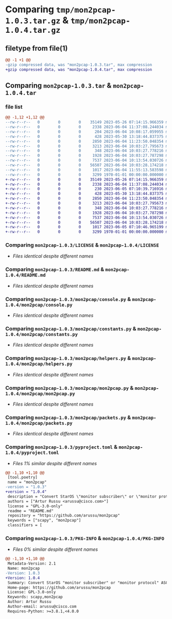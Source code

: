 # Comparing `tmp/mon2pcap-1.0.3.tar.gz` & `tmp/mon2pcap-1.0.4.tar.gz`

## filetype from file(1)

```diff
@@ -1 +1 @@
-gzip compressed data, was "mon2pcap-1.0.3.tar", max compression
+gzip compressed data, was "mon2pcap-1.0.4.tar", max compression
```

## Comparing `mon2pcap-1.0.3.tar` & `mon2pcap-1.0.4.tar`

### file list

```diff
@@ -1,12 +1,12 @@
--rw-r--r--   0        0        0    35149 2023-05-26 07:14:15.966359 mon2pcap-1.0.3/LICENSE
--rw-r--r--   0        0        0     2338 2023-06-04 11:37:08.244034 mon2pcap-1.0.3/README.md
--rw-r--r--   0        0        0      204 2023-06-04 10:08:17.059955 mon2pcap-1.0.3/mon2pcap/__init__.py
--rw-r--r--   0        0        0      428 2023-05-30 13:18:44.837375 mon2pcap-1.0.3/mon2pcap/common.py
--rw-r--r--   0        0        0     2850 2023-06-04 11:23:50.048354 mon2pcap-1.0.3/mon2pcap/console.py
--rw-r--r--   0        0        0     3213 2023-06-04 10:03:27.795673 mon2pcap-1.0.3/mon2pcap/constants.py
--rw-r--r--   0        0        0      348 2023-06-04 10:03:27.778216 mon2pcap-1.0.3/mon2pcap/errors.py
--rw-r--r--   0        0        0     1928 2023-06-04 10:03:27.787298 mon2pcap-1.0.3/mon2pcap/helpers.py
--rw-r--r--   0        0        0     7537 2023-06-04 10:13:54.030726 mon2pcap-1.0.3/mon2pcap/mon2pcap.py
--rw-r--r--   0        0        0    56507 2023-06-04 10:03:28.174218 mon2pcap-1.0.3/mon2pcap/packets.py
--rw-r--r--   0        0        0     1017 2023-06-04 11:55:13.583598 mon2pcap-1.0.3/pyproject.toml
--rw-r--r--   0        0        0     3299 1970-01-01 00:00:00.000000 mon2pcap-1.0.3/PKG-INFO
+-rw-r--r--   0        0        0    35149 2023-05-26 07:14:15.966359 mon2pcap-1.0.4/LICENSE
+-rw-r--r--   0        0        0     2338 2023-06-04 11:37:08.244034 mon2pcap-1.0.4/README.md
+-rw-r--r--   0        0        0      230 2023-06-05 07:10:39.716916 mon2pcap-1.0.4/mon2pcap/__init__.py
+-rw-r--r--   0        0        0      428 2023-05-30 13:18:44.837375 mon2pcap-1.0.4/mon2pcap/common.py
+-rw-r--r--   0        0        0     2850 2023-06-04 11:23:50.048354 mon2pcap-1.0.4/mon2pcap/console.py
+-rw-r--r--   0        0        0     3213 2023-06-04 10:03:27.795673 mon2pcap-1.0.4/mon2pcap/constants.py
+-rw-r--r--   0        0        0      348 2023-06-04 10:03:27.778216 mon2pcap-1.0.4/mon2pcap/errors.py
+-rw-r--r--   0        0        0     1928 2023-06-04 10:03:27.787298 mon2pcap-1.0.4/mon2pcap/helpers.py
+-rw-r--r--   0        0        0     7537 2023-06-04 10:13:54.030726 mon2pcap-1.0.4/mon2pcap/mon2pcap.py
+-rw-r--r--   0        0        0    56507 2023-06-04 10:03:28.174218 mon2pcap-1.0.4/mon2pcap/packets.py
+-rw-r--r--   0        0        0     1017 2023-06-05 07:10:46.965199 mon2pcap-1.0.4/pyproject.toml
+-rw-r--r--   0        0        0     3299 1970-01-01 00:00:00.000000 mon2pcap-1.0.4/PKG-INFO
```

### Comparing `mon2pcap-1.0.3/LICENSE` & `mon2pcap-1.0.4/LICENSE`

 * *Files identical despite different names*

### Comparing `mon2pcap-1.0.3/README.md` & `mon2pcap-1.0.4/README.md`

 * *Files identical despite different names*

### Comparing `mon2pcap-1.0.3/mon2pcap/console.py` & `mon2pcap-1.0.4/mon2pcap/console.py`

 * *Files identical despite different names*

### Comparing `mon2pcap-1.0.3/mon2pcap/constants.py` & `mon2pcap-1.0.4/mon2pcap/constants.py`

 * *Files identical despite different names*

### Comparing `mon2pcap-1.0.3/mon2pcap/helpers.py` & `mon2pcap-1.0.4/mon2pcap/helpers.py`

 * *Files identical despite different names*

### Comparing `mon2pcap-1.0.3/mon2pcap/mon2pcap.py` & `mon2pcap-1.0.4/mon2pcap/mon2pcap.py`

 * *Files identical despite different names*

### Comparing `mon2pcap-1.0.3/mon2pcap/packets.py` & `mon2pcap-1.0.4/mon2pcap/packets.py`

 * *Files identical despite different names*

### Comparing `mon2pcap-1.0.3/pyproject.toml` & `mon2pcap-1.0.4/pyproject.toml`

 * *Files 1% similar despite different names*

```diff
@@ -1,10 +1,10 @@
 [tool.poetry]
 name = "mon2pcap"
-version = "1.0.3"
+version = "1.0.4"
 description = "Convert StarOS \"monitor subscriber\" or \"monitor protocol\" ASCII dump to PCAP"
 authors = ["Artur Russu <arussu@cisco.com>"]
 license = "GPL-3.0-only"
 readme = "README.md"
 repository = "https://github.com/arussu/mon2pcap"
 keywords = ["scapy", "mon2pcap"]
 classifiers = [
```

### Comparing `mon2pcap-1.0.3/PKG-INFO` & `mon2pcap-1.0.4/PKG-INFO`

 * *Files 0% similar despite different names*

```diff
@@ -1,10 +1,10 @@
 Metadata-Version: 2.1
 Name: mon2pcap
-Version: 1.0.3
+Version: 1.0.4
 Summary: Convert StarOS "monitor subscriber" or "monitor protocol" ASCII dump to PCAP
 Home-page: https://github.com/arussu/mon2pcap
 License: GPL-3.0-only
 Keywords: scapy,mon2pcap
 Author: Artur Russu
 Author-email: arussu@cisco.com
 Requires-Python: >=3.8.1,<4.0.0
```

